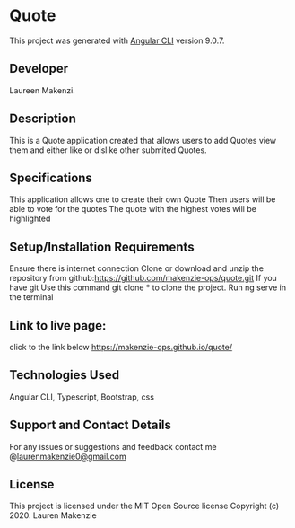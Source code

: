 # Quote

This project was generated with [Angular CLI](https://github.com/angular/angular-cli) version 9.0.7.

## Developer
Laureen Makenzi.

## Description 
This is a Quote application created that allows users to add Quotes view them and either like or dislike other submited Quotes.

## Specifications
This application  allows one to create their own Quote
Then users will be able to vote for the quotes
The quote with the highest votes will be highlighted

## Setup/Installation Requirements
Ensure there is internet connection
Clone or download and unzip the repository from github:https://github.com/makenzie-ops/quote.git
If you have git Use this command git clone * to clone the project.
Run ng serve in the terminal
## Link to live page:
click to the link below
 https://makenzie-ops.github.io/quote/

## Technologies Used
Angular CLI,
Typescript,
Bootstrap,
css

## Support and Contact Details
For any issues or suggestions and feedback contact me @laurenmakenzie0@gmail.com
## License
This project is licensed under the MIT Open Source license Copyright (c) 2020. Lauren Makenzie





